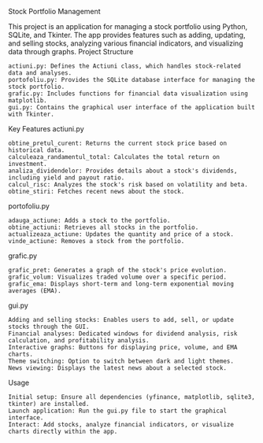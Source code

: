 Stock Portfolio Management

This project is an application for managing a stock portfolio using Python, SQLite, and Tkinter. The app provides features such as adding, updating, and selling stocks, analyzing various financial indicators, and visualizing data through graphs.
Project Structure

    actiuni.py: Defines the Actiuni class, which handles stock-related data and analyses.
    portofoliu.py: Provides the SQLite database interface for managing the stock portfolio.
    grafic.py: Includes functions for financial data visualization using matplotlib.
    gui.py: Contains the graphical user interface of the application built with Tkinter.

Key Features
actiuni.py

    obtine_pretul_curent: Returns the current stock price based on historical data.
    calculeaza_randamentul_total: Calculates the total return on investment.
    analiza_dividendelor: Provides details about a stock's dividends, including yield and payout ratio.
    calcul_risc: Analyzes the stock's risk based on volatility and beta.
    obtine_stiri: Fetches recent news about the stock.

portofoliu.py

    adauga_actiune: Adds a stock to the portfolio.
    obtine_actiuni: Retrieves all stocks in the portfolio.
    actualizeaza_actiune: Updates the quantity and price of a stock.
    vinde_actiune: Removes a stock from the portfolio.

grafic.py

    grafic_pret: Generates a graph of the stock's price evolution.
    grafic_volum: Visualizes traded volume over a specific period.
    grafic_ema: Displays short-term and long-term exponential moving averages (EMA).

gui.py

    Adding and selling stocks: Enables users to add, sell, or update stocks through the GUI.
    Financial analyses: Dedicated windows for dividend analysis, risk calculation, and profitability analysis.
    Interactive graphs: Buttons for displaying price, volume, and EMA charts.
    Theme switching: Option to switch between dark and light themes.
    News viewing: Displays the latest news about a selected stock.

Usage

    Initial setup: Ensure all dependencies (yfinance, matplotlib, sqlite3, tkinter) are installed.
    Launch application: Run the gui.py file to start the graphical interface.
    Interact: Add stocks, analyze financial indicators, or visualize charts directly within the app.
